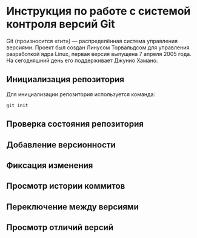 # **Инструкция по работе с системой контроля версий Git**
Git (произносится «гит») — распределённая система управления версиями. Проект был создан Линусом Торвальдсом для управления разработкой ядра Linux, первая версия выпущена 7 апреля 2005 года. На сегодняшний день его поддерживает Джунио Хамано.

## Инициализация репозитория

Для инициализации репозитория используется команда:

    git init

## Проверка состояния репозитория

## Добавление версионности

## Фиксация изменения

## Просмотр истории коммитов

## Переключение между версиями

## Просмотр отличий версий